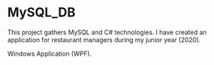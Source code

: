 # MySQL_DB

This project gathers MySQL and C# technologies. 
I have created an application for restaurant managers during my junior year (2020).

Windows Application (WPF).
